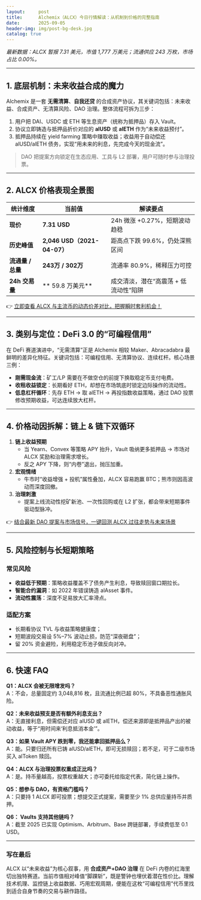```yaml
---
layout:     post
title:      Alchemix（ALCX）今日行情解读：从机制到价格的完整指南
date:       2025-09-05
header-img: img/post-bg-desk.jpg
catalog: true
---
```


*最新数据：ALCX 暂报 7.31 美元，市值 1,777 万美元；流通供应 243 万枚，市场占比 0.00%。*

---

## 1. 底层机制：未来收益合成的魔力  

Alchemix 是一套 **无需清算**、**自我还贷** 的合成资产协议，其关键词包括：未来收益、合成资产、无清算风险、DAO 治理。整体流程可拆为三步：

1. 用户把 DAI、USDC 或 ETH 等生息资产（统称为抵押品）存入 Vault。  
2. 协议立即铸造与抵押品折价对应的 **alUSD** 或 **alETH** 作为“未来收益预付”。  
3. 抵押品持续在 yield farming 策略中赚取收益；收益用于自动偿还 alUSD/alETH 债务，实现“用未来的利息，先完成今天的现金流”。

> DAO 把提案方向锁定在生态应用、工具与 L2 部署，用户可随时参与治理投票。

---

## 2. ALCX 价格表现全景图  

| 统计维度 | 当前值 | 解读要点 |
| --- | --- | --- |
| **现价** | **7.31 USD** | 24h 微涨 +0.27%，短期波动趋稳 |
| **历史峰值** | **2,046 USD（2021-04-07）** | 距高点下跌 99.6%，仍处深熊区间 |
| **流通量 / 总量** | **243万 / 302万** | 流通率 80.9%，稀释压力可控 |
| **24h 交易量** | ** 59.8 万美元** | 成交清淡，潜在“高震荡 + 低流动性”陷阱 |

👉 [立即查看 ALCX 与主流币的动态价差对比，把握瞬时套利机会！](https://okxdog.com/)

---

## 3. 类别与定位：DeFi 3.0 的“可编程信用”  

在 DeFi 赛道演进中，“无需清算”正是 Alchemix 相较 Maker、Abracadabra 最鲜明的差异化特征。关键词包括：可编程信用、无清算协议、连续杠杆。核心场景三例：

- **刚需现金流**：矿工/LP 需要在不做空仓的前提下换取稳定币支付电费。  
- **收租收益锁定**：长期看好 ETH，却想在市场筑底时锁定边际操作的流动性。  
- **低息杠杆循环**：先存 ETH → 取 alETH → 再投指数收益策略，通过 DAO 投票修改预期收益，可达连续放大杠杆。

---

## 4. 价格动因拆解：链上 & 链下双循环  

1. **链上收益预期**  
   - 当 Yearn、Convex 等策略 APY 抬升，Vault 吸纳更多抵押品 → 市场对 ALCX 奖励和治理需求增长。  
   - 反之 APY 下降，则“内卷”退出，抛压加重。  
2. **宏观情绪**  
   - 牛市时“收益增强 + 投机”属性叠加，ALCX 容易跑赢 BTC；熊市则因高波动而深度回撤。  
3. **治理刺激**  
   - 提案上线流动性挖矿新池、一次性回购或在 L2 扩张，都会带来短期事件驱动型脉冲。  

👉 [结合最新 DAO 提案与市场信号，一键回测 ALCX 过往走势与未来场景](https://okxdog.com/)

---

## 5. 风险控制与长短期策略  

### 常见风险  
- **收益低于预期**：策略收益覆盖不了债务产生利息，导致赎回窗口期拉长。  
- **智能合约漏洞**：如 2022 年错误铸造 alAsset 事件。  
- **流动性震荡**：深度不足易放大汇率滑点。

### 适配方案  
- 长期看协议 TVL 与收益策略健康度；  
- 短期波段交易设 5%–7% 波动止损，防范“深夜砸盘”；  
- 留 20% 资金避险，利用稳定币池子做反向对冲。  

---

## 6. 快速 FAQ  

**Q1：ALCX 会被无限增发吗？**  
A：不会，总量固定约 3,048,816 枚，且流通比例已超 80%，不具备恶性通胀风险。

**Q2：未来收益预支是否有额外利息支出？**  
A：无直接利息，但需偿还对应 alUSD 或 alETH，偿还来源即是抵押品产出的被动收益，等于“用时间来‘利息抵消本金’”。

**Q3：如果 Vault APY 跌到零，我还能拿回抵押品么？**  
A：能。只要归还所有已铸 alUSD/alETH，即可无损赎回；若不足，可于二级市场买入 alToken 赎回。

**Q4：ALCX 与治理投票权重成正比吗？**  
A：是。持币量越高，投票权重越大；亦可委托给指定代表，简化链上操作。

**Q5：想参与 DAO，有资格门槛吗？**  
A：只要持 1 ALCX 即可投票；想提交正式提案，需要至少 1% 总供应量持币并质押。

**Q6： Vaults 支持其他链吗？**  
A：截至 2025 已实现 Optimism、Arbitrum、Base 跨链部署，手续费低至 0.1 USD。

---

### 写在最后  

ALCX 以“未来收益”为核心叙事，用 **合成资产+DAO 治理** 在 DeFi 内卷的红海里切出独特赛道。当前市值相对峰值“脚踝斩”，既是警钟也埋伏着潜在性价比。理解技术机理、监控链上收益数据、巧用宏观周期，便能在这枚“可编程信用”代币里找到适合自身节奏的交易与耕作路径。
